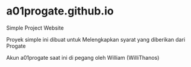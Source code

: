 # a01progate.github.io
Simple Project Website

Proyek simple ini dibuat untuk Melengkapkan syarat yang diberikan dari Progate

Akun a01progate saat ini di pegang oleh William (WilliThanos)
